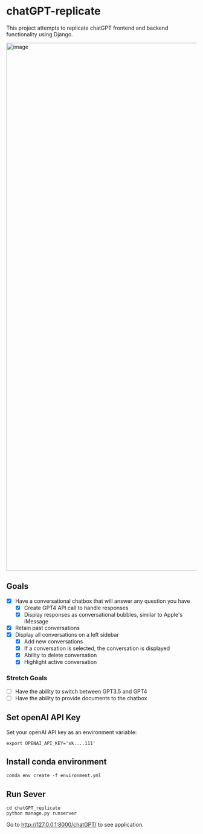 # chatGPT-replicate

This project attempts to replicate chatGPT frontend and backend functionality using Django. 

<img width="1395" alt="image" src="https://github.com/j2moreno/chatGPT-replicate/assets/13912964/ed1be686-68d1-40e4-88a7-d5830f624af3">


## Goals

- [X] Have a conversational chatbox that will answer any question you have
  - [X] Create GPT4 API call to handle responses
  - [X] Display responses as conversational bubbles, similar to Apple's iMessage
- [X] Retain past conversations
- [X] Display all conversations on a left sidebar
  - [X] Add new conversations 
  - [X] If a conversation is selected, the conversation is displayed
  - [X] Ability to delete conversation
  - [X] Highlight active conversation

### Stretch Goals 
- [ ] Have the ability to switch between GPT3.5 and GPT4
- [ ] Have the ability to provide documents to the chatbox 

## Set openAI API Key

Set your openAI API key as an environment variable:
```
export OPENAI_API_KEY='sk....111'
```

## Install conda environment

```
conda env create -f environment.yml
```

## Run Sever

```
cd chatGPT_replicate
python manage.py runserver
```

Go to http://127.0.0.1:8000/chatGPT/ to see application.
